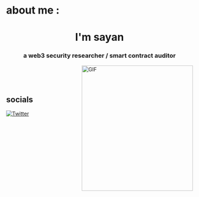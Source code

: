 # about me :



<h1 align="center">I'm sayan</h1>
<h3 align="center">a web3 security researcher / smart contract auditor</h3>

<img align="right" alt="GIF" src="https://media.tenor.com/0ygiqFaX-ssAAAAM/bongo-cat-typing.gif" width="300px" height="340"  />

<br>
<br> 
<br/>  


## socials
[![Twitter](https://img.shields.io/badge/Twitter-%231DA1F2.svg?logo=Twitter&logoColor=white)](https://twitter.com/sayan_011) 







